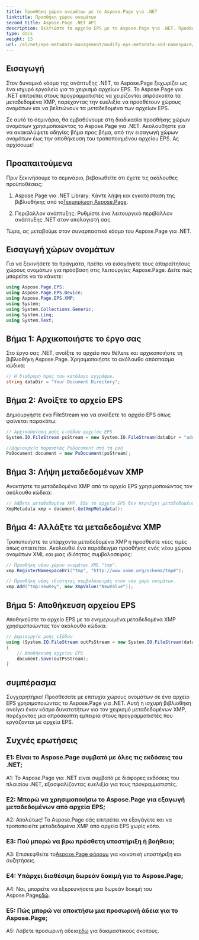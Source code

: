 ```yaml
---
title: Προσθήκη χώρου ονομάτων με το Aspose.Page για .NET
linktitle: Προσθήκη χώρου ονομάτων
second_title: Aspose.Page .NET API
description: Βελτιώστε τα αρχεία EPS με το Aspose.Page για .NET. Προσθέστε χώρους ονομάτων χωρίς κόπο, τροποποιήστε τα μεταδεδομένα XMP και ενισχύστε τη ροή εργασιών ανάπτυξης .NET.
type: docs
weight: 13
url: /el/net/eps-metadata-management/modify-eps-metadata-add-namespace/
---
```

## Εισαγωγή

Στον δυναμικό κόσμο της ανάπτυξης .NET, το Aspose.Page ξεχωρίζει ως ένα ισχυρό εργαλείο για το χειρισμό αρχείων EPS. Το Aspose.Page για .NET επιτρέπει στους προγραμματιστές να χειρίζονται απρόσκοπτα τα μεταδεδομένα XMP, παρέχοντας την ευελιξία να προσθέτουν χώρους ονομάτων και να βελτιώνουν τα μεταδεδομένα των αρχείων EPS.

Σε αυτό το σεμινάριο, θα εμβαθύνουμε στη διαδικασία προσθήκης χώρων ονομάτων χρησιμοποιώντας το Aspose.Page για .NET. Ακολουθήστε για να ανακαλύψετε οδηγίες βήμα προς βήμα, από την εισαγωγή χώρων ονομάτων έως την αποθήκευση του τροποποιημένου αρχείου EPS. Ας αρχίσουμε!

## Προαπαιτούμενα

Πριν ξεκινήσουμε το σεμινάριο, βεβαιωθείτε ότι έχετε τις ακόλουθες προϋποθέσεις:

1.  Aspose.Page για .NET Library: Κάντε λήψη και εγκατάσταση της βιβλιοθήκης από το[Τεκμηρίωση Aspose.Page](https://reference.aspose.com/page/net/).

2. Περιβάλλον ανάπτυξης: Ρυθμίστε ένα λειτουργικό περιβάλλον ανάπτυξης .NET στον υπολογιστή σας.

Τώρα, ας μεταβούμε στον συναρπαστικό κόσμο του Aspose.Page για .NET.

## Εισαγωγή χώρων ονομάτων

Για να ξεκινήσετε τα πράγματα, πρέπει να εισαγάγετε τους απαραίτητους χώρους ονομάτων για πρόσβαση στις λειτουργίες Aspose.Page. Δείτε πώς μπορείτε να το κάνετε:

```csharp
using Aspose.Page.EPS;
using Aspose.Page.EPS.Device;
using Aspose.Page.EPS.XMP;
using System;
using System.Collections.Generic;
using System.Linq;
using System.Text;
```

## Βήμα 1: Αρχικοποιήστε το έργο σας

Στο έργο σας .NET, ανοίξτε το αρχείο που θέλετε και αρχικοποιήστε τη βιβλιοθήκη Aspose.Page. Χρησιμοποιήστε το ακόλουθο απόσπασμα κώδικα:

```csharp
// Η διαδρομή προς τον κατάλογο εγγράφων.
string dataDir = "Your Document Directory";
```

## Βήμα 2: Ανοίξτε το αρχείο EPS

Δημιουργήστε ένα FileStream για να ανοίξετε το αρχείο EPS όπως φαίνεται παρακάτω:

```csharp
// Αρχικοποίηση ροής εισόδου αρχείου EPS
System.IO.FileStream psStream = new System.IO.FileStream(dataDir + "add_simple_props_input.eps", System.IO.FileMode.Open, System.IO.FileAccess.Read);

//Δημιουργία παρουσίας PsDocument από τη ροή
PsDocument document = new PsDocument(psStream);
```

## Βήμα 3: Λήψη μεταδεδομένων XMP

Ανακτήστε τα μεταδεδομένα XMP από το αρχείο EPS χρησιμοποιώντας τον ακόλουθο κώδικα:

```csharp
// Λάβετε μεταδεδομένα XMP. Εάν το αρχείο EPS δεν περιέχει μεταδεδομένα XMP, δημιουργείται ένα νέο με τιμές από σχόλια μεταδεδομένων PS.
XmpMetadata xmp = document.GetXmpMetadata();
```

## Βήμα 4: Αλλάξτε τα μεταδεδομένα XMP

Τροποποιήστε τα υπάρχοντα μεταδεδομένα XMP ή προσθέστε νέες τιμές όπως απαιτείται. Ακολουθεί ένα παράδειγμα προσθήκης ενός νέου χώρου ονομάτων XML και μιας ιδιότητας συμβολοσειράς:

```csharp
// Προσθήκη νέου χώρου ονομάτων XML "tmp".
xmp.RegisterNamespaceUri("tmp", "http://www.some.org/schema/tmp#");

// Προσθήκη νέας ιδιότητας συμβολοσειράς στον νέο χώρο ονομάτων.
xmp.Add("tmp:newKey", new XmpValue("NewValue"));
```

## Βήμα 5: Αποθήκευση αρχείου EPS

Αποθηκεύστε το αρχείο EPS με τα ενημερωμένα μεταδεδομένα XMP χρησιμοποιώντας τον ακόλουθο κώδικα:

```csharp
// Δημιουργία ροής εξόδου
using (System.IO.FileStream outPsStream = new System.IO.FileStream(dataDir + "add_namespace_output.eps", System.IO.FileMode.Create, System.IO.FileAccess.Write))
{
    // Αποθήκευση αρχείου EPS
    document.Save(outPsStream);
}
```

## συμπέρασμα

Συγχαρητήρια! Προσθέσατε με επιτυχία χώρους ονομάτων σε ένα αρχείο EPS χρησιμοποιώντας το Aspose.Page για .NET. Αυτή η ισχυρή βιβλιοθήκη ανοίγει έναν κόσμο δυνατοτήτων για τον χειρισμό μεταδεδομένων XMP, παρέχοντας μια απρόσκοπτη εμπειρία στους προγραμματιστές που εργάζονται με αρχεία EPS.

## Συχνές ερωτήσεις

### Ε1: Είναι το Aspose.Page συμβατό με όλες τις εκδόσεις του .NET;

A1: Το Aspose.Page για .NET είναι συμβατό με διάφορες εκδόσεις του πλαισίου .NET, εξασφαλίζοντας ευελιξία για τους προγραμματιστές.

### Ε2: Μπορώ να χρησιμοποιήσω το Aspose.Page για εξαγωγή μεταδεδομένων από αρχεία EPS;

Α2: Απολύτως! Το Aspose.Page σάς επιτρέπει να εξαγάγετε και να τροποποιείτε μεταδεδομένα XMP από αρχεία EPS χωρίς κόπο.

### Ε3: Πού μπορώ να βρω πρόσθετη υποστήριξη ή βοήθεια;

 A3: Επισκεφθείτε το[Aspose.Page φόρουμ](https://forum.aspose.com/c/page/39) για κοινοτική υποστήριξη και συζητήσεις.

### Ε4: Υπάρχει διαθέσιμη δωρεάν δοκιμή για το Aspose.Page;

 A4: Ναι, μπορείτε να εξερευνήσετε μια δωρεάν δοκιμή του Aspose.Page[εδώ](https://releases.aspose.com/).

### Ε5: Πώς μπορώ να αποκτήσω μια προσωρινή άδεια για το Aspose.Page;

 A5: Λάβετε προσωρινή άδεια[εδώ](https://purchase.aspose.com/temporary-license/) για δοκιμαστικούς σκοπούς.